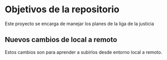 # Objetivos de la repositorio

Este proyecto se encarga de manejar los planes de la liga de la justicia


## Nuevos cambios de local a remoto
Estos cambios son para aprender a subirlos desde entorno local a remoto.